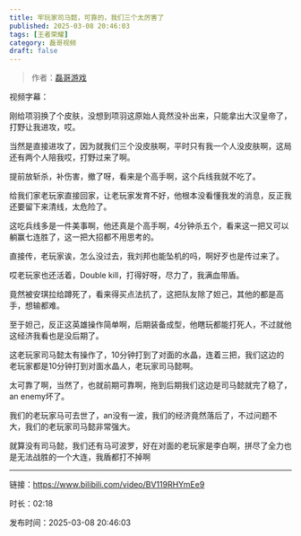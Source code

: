```yaml
---
title: 牢玩家司马懿，可靠的，我们三个太厉害了
published: 2025-03-08 20:46:03
tags: [王者荣耀]
category: 磊哥视频
draft: false
---
```



> 作者：[磊哥游戏](https://space.bilibili.com/268941858?spm_id_from=333.788.upinfo.head.click)

视频字幕：

刚给项羽换了个皮肤，没想到项羽这原始人竟然没补出来，只能拿出大汉皇帝了，打野让我进攻，哎。

当然是直接进攻了，因为就我们三个没皮肤啊，平时只有我一个人没皮肤啊，这局还有两个人陪我哎，打野过来了啊。

提前放斩杀，补伤害，撤了呀，看来是个高手啊，这个兵线我就不吃了。

给我们家老玩家直接回家，让老玩家发育不好，他根本没看懂我发的消息，反正我还要留下来清线，太危险了。

这吃兵线多是一件美事啊，他还真是个高手啊，4分钟杀五个，看来这一把又可以躺赢七连胜了，这一把大招都不用思考的。

直接传，老玩家诶，怎么没过去，我刘邦也能坠机的吗，啊好歹也是传过来了。

哎老玩家也还活着，Double kill，打得好呀，尽力了，我满血带盾。

竟然被安琪拉给蹲死了，看来得买点法抗了，这把队友除了妲己，其他的都是高手，想输都难。

至于妲己，反正这英雄操作简单啊，后期装备成型，他瞎玩都能打死人，不过就他这经济我看也是没后期了。

这老玩家司马懿太有操作了，10分钟打到了对面的水晶，连着三把，我们这边的老玩家都是10分钟打到对面水晶人，老玩家司马懿啊。

太可靠了啊，当然了，也就前期可靠啊，拖到后期我们这边是司马懿就完了稳了，an enemy坏了。

我们的老玩家马可去世了，an没有一波，我们的经济竟然落后了，不过问题不大，我们的老玩家司马懿非常强大。

就算没有司马懿，我们还有马可波罗，好在对面的老玩家是李白啊，拼尽了全力也是无法战胜的一个大连，我盾都打不掉啊

---

链接：https://www.bilibili.com/video/BV119RHYmEe9

时长：02:18

发布时间：2025-03-08 20:46:03
